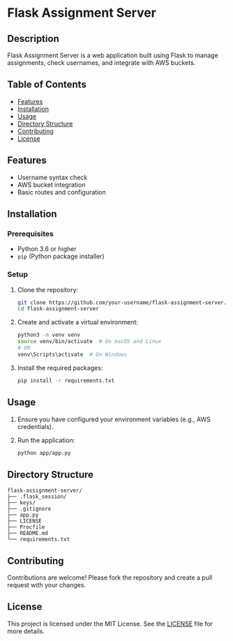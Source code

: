 # Flask Assignment Server

## Description

Flask Assignment Server is a web application built using Flask to manage assignments, check usernames, and integrate with AWS buckets.

## Table of Contents

- [Features](#features)
- [Installation](#installation)
- [Usage](#usage)
- [Directory Structure](#directory-structure)
- [Contributing](#contributing)
- [License](#license)

## Features

- Username syntax check
- AWS bucket integration
- Basic routes and configuration

## Installation

### Prerequisites

- Python 3.6 or higher
- `pip` (Python package installer)

### Setup

1. Clone the repository:

    ```sh
    git clone https://github.com/your-username/flask-assignment-server.git
    cd flask-assignment-server
    ```

2. Create and activate a virtual environment:

    ```sh
    python3 -m venv venv
    source venv/bin/activate  # On macOS and Linux
    # OR
    venv\Scripts\activate  # On Windows
    ```

3. Install the required packages:

    ```sh
    pip install -r requirements.txt
    ```

## Usage

1. Ensure you have configured your environment variables (e.g., AWS credentials).
2. Run the application:

    ```sh
    python app/app.py
    ```

## Directory Structure

```
flask-assignment-server/
├── .flask_session/
├── keys/
├── .gitignore
├── app.py
├── LICENSE
├── Procfile
├── README.md
└── requirements.txt
```

## Contributing

Contributions are welcome! Please fork the repository and create a pull request with your changes.

## License

This project is licensed under the MIT License. See the [LICENSE](LICENSE) file for more details.
